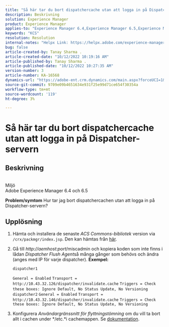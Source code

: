 ```yaml
---
title: "Så här tar du bort dispatchercache utan att logga in på Dispatcher-servern"
description: Beskrivning
solution: Experience Manager
product: Experience Manager
applies-to: "Experience Manager 6.4,Experience Manager 6.5,Experience Manager"
keywords: "KCS"
resolution: Resolution
internal-notes: "Helpx Link: https://helpx.adobe.com/experience-manager/kb/How-to-delete-the-dispatcher-cache-without-logging-into-the-Dispatchers-AEM.html"
bug: false
article-created-by: Tanay Sharma .
article-created-date: "10/12/2022 10:19:16 AM"
article-published-by: Tanay Sharma .
article-published-date: "10/12/2022 10:27:35 AM"
version-number: 3
article-number: KA-16568
dynamics-url: "https://adobe-ent.crm.dynamics.com/main.aspx?forceUCI=1&pagetype=entityrecord&etn=knowledgearticle&id=b155b452-174a-ed11-bba2-0022480868ff"
source-git-commit: 9709e09b4651634e931f25e99d71ce654f30354a
workflow-type: tm+mt
source-wordcount: '119'
ht-degree: 3%

---
```


# Så här tar du bort dispatchercache utan att logga in på Dispatcher-servern

## Beskrivning

<br>Miljö<br>
Adobe Experience Manager 6.4 och 6.5


<b>Problem/symtom</b>
Hur tar jag bort dispatchercachen utan att logga in på Dispatcher-servern?


## Upplösning


1. Hämta och installera de senaste *ACS Commons-bibliotek* version via `/crx/packmgr/index.jsp`. Den kan hämtas från [här](https://github.com/Adobe-Consulting-Services/acs-aem-commons/releases).
2. Gå till *http://aemhost:port*/miscadmin och kopiera koden som inte finns i lådan *Dispatcher Flush Agent*så många gånger som behövs och ändra (anges med IP för varje dispatcher).
   <b>Exempel:</b>



   ```
   dispatcher1
   ```


   `General = Enabled`
   `Transport = http://10.43.32.126/dispatcher/invalidate.cache`
   `Triggers = Check these boxes: Ignore Default, No Status Update, No Versioning`
   ` `
   `dispatcher2`
   `General = Enabled`
   `Transport = http://10.43.32.146/dispatcher/invalidate.cache`
   `Triggers = Check these boxes: Ignore Default, No Status Update, No Versioning`
3. Konfigurera *Användargränssnitt för flyttningstömning* om du vill ta bort allt i cachen under */etc.*i cachemappen. Se [dokumentation](https://adobe-consulting-services.github.io/acs-aem-commons/features/dispatcher-flush-ui/index.html).

